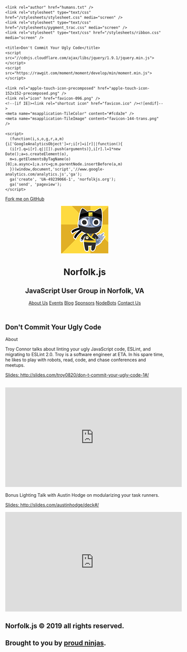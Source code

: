 <!DOCTYPE html>
<html lang="en-US">
  <head>
    <meta charset='utf-8'>
    <meta http-equiv="X-UA-Compatible" content="chrome=1">

    <link rel="author" href="humans.txt" />
    <link rel="stylesheet" type="text/css" href="/stylesheets/stylesheet.css" media="screen" />
    <link rel="stylesheet" type="text/css" href="/stylesheets/pygment_trac.css" media="screen" />
    <link rel="stylesheet" type="text/css" href="/stylesheets/ribbon.css" media="screen" />

    <title>Don't Commit Your Ugly Code</title>
    <script src="//cdnjs.cloudflare.com/ajax/libs/jquery/1.9.1/jquery.min.js"></script>
    <script src="https://rawgit.com/moment/moment/develop/min/moment.min.js"></script>

    <link rel="apple-touch-icon-precomposed" href="apple-touch-icon-152x152-precomposed.png" />
    <link rel="icon" href="favicon-096.png" />
    <!--[if IE]><link rel="shortcut icon" href="favicon.ico" /><![endif]-->
    <meta name="msapplication-TileColor" content="#fcda3e" />
    <meta name="msapplication-TileImage" content="favicon-144-trans.png" />

    <script>
      (function(i,s,o,g,r,a,m){i['GoogleAnalyticsObject']=r;i[r]=i[r]||function(){
      (i[r].q=i[r].q||[]).push(arguments)},i[r].l=1*new Date();a=s.createElement(o),
      m=s.getElementsByTagName(o)[0];a.async=1;a.src=g;m.parentNode.insertBefore(a,m)
      })(window,document,'script','//www.google-analytics.com/analytics.js','ga');
      ga('create', 'UA-49239066-1', 'norfolkjs.org');
      ga('send', 'pageview');
    </script>
  </head>

  <body>

<span id="forkongithub"><a href="https://github.com/norfolkjs/norfolkjs.github.io">Fork me on GitHub</a></span>
<header>
  <div class="container">
    <a href="/index.html"><img src="/images/ninjacat_150.png"></a>
    <h1>Norfolk.js</h1>
    <h2>JavaScript User Group in Norfolk, VA</h2>
    <a href="/about/index.html">About Us</a>
    <a href="/index.html">Events</a>
    <a href="/blog/index.html">Blog</a>
    <a href="/sponsors/index.html">Sponsors</a>
    <a href="/nodebots/index.html">NodeBots</a>
    <a href="/contact/index.html">Contact Us</a>
  </div>
</header>


<div class="container">
  <section id="main_content">
    <h2>Don't Commit Your Ugly Code</h2>
<p><p>About
<br></p>
<p>Troy Connor talks about linting your ugly JavaScript code, ESLint, and migrating to ESLint 2.0.
Troy is a software engineer at ETA. In his spare time, he likes to play with robots, read, code, and chase conferences and meetups.
<br></p>
<p><a href="http://slides.com/troy0820/don-t-commit-your-ugly-code-1#/"> Slides: http://slides.com/troy0820/don-t-commit-your-ugly-code-1#/</a></p>
<br>

<iframe width="560" height="315" src="https://www.youtube.com/embed/xQKB3lsUL4k" frameborder="0" allowfullscreen></iframe>

<br>

<p>Bonus Lighting Talk with Austin Hodge on modularizing your task runners.
<br></p>
<p><a href="http://slides.com/austinhodge/deck#/">Slides: http://slides.com/austinhodge/deck#/</a>
<br></p>
<iframe width="560" height="315" src="https://www.youtube.com/embed/Xw9Hb1EWmX8" frameborder="0" allowfullscreen></iframe></p>
  </section>
</div>

<footer>
  <h2>Norfolk.js &copy; <span id="copyright_year">2019</span> all rights reserved.</h2>
  <h2>Brought to you by <a href="/humans.txt">proud ninjas</a>.</h2>
</footer>

<script>
$('#copyright_year').html(new Date().getFullYear());
</script>

  </body>
</html>
